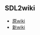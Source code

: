## SDL2wiki

- [原wiki](https://wiki.libsdl.org/FrontPage)
- [新wiki](https://codediy.github.io/sdl2wiki/)
